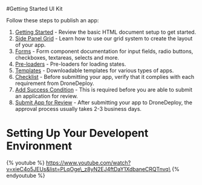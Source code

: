 #Getting Started UI Kit

Follow these steps to publish an app:

1. [Getting Started](/publishing_app.md) - Review the basic HTML document setup to get started.
2. [Side Panel Grid](/grid.md) - Learn how to use our grid system to create the layout of your app.
3. [Forms](/components-draft/forms.md) - Form component documentation for input fields, radio buttons, checkboxes, textareas, selects and more.
4. [Pre-loaders](/preloader.md) - Pre-loaders for loading states.
5. [Templates](/template.md) - Downloadable templates for various types of apps.
6. [Checklist](/checklist.md) - Before submitting your app, verify that it complies with each requirement from DroneDeploy.
7. [Add Success Condition](/success-condition.md) - This is required before you are able to submit an application for review.
8. [Submit App for Review](/publishing.md) - After submitting your app to DroneDeploy, the approval process usually takes 2-3 business days.


# Setting Up Your Developent Environment

{% youtube %} https://www.youtube.com/watch?v=xieC4o5JEUs&list=PLqOge\_z8yN2EJ4ftDaY1XdbaneCRQTnvq\ {% endyoutube %}
